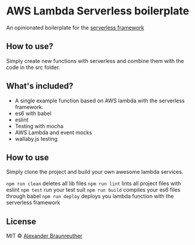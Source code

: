 # AWS Lambda Serverless boilerplate

An opinionated boilerplate for the [serverless framework](https://serverless.com)

## How to use?
Simply create new functions with serverless and combine them with the code in the src folder.

## What's included?
- A single example function based on AWS lambda with the serverless framework.
- es6 with babel
- eslint
- Testing with mocha
- AWS Lambda and event mocks
- wallaby.js testing

## How to use
Simply clone the project and build your own awesome lambda services.

`npm run clean` deletes all lib files
`npm run lint` lints all project files with eslint
`npm test` run your test suit
`npm run build` compiles your es6 files through babel
`npm run deploy` deploys you lambda function with the serverless framework

## License

MIT © [Alexander Braunreuther](http://github.com/SnaptrackDevelopment)
